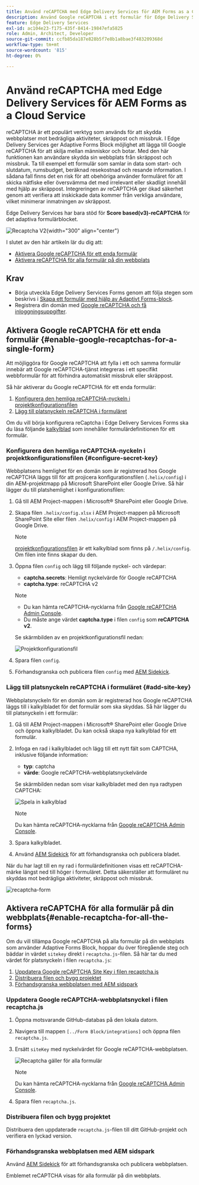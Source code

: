 ```yaml
---
title: Använd reCAPTCHA med Edge Delivery Services för AEM Forms as a Cloud Service
description: Använd Google reCAPTCHA i ett formulär för Edge Delivery Services för AEM Forms
feature: Edge Delivery Services
exl-id: ac104e23-f175-435f-8414-19847efa5825
role: Admin, Architect, Developer
source-git-commit: ccfb85da187e828b5f7e8b1a8bae3f483209368d
workflow-type: tm+mt
source-wordcount: '815'
ht-degree: 0%

---
```



# Använd reCAPTCHA med Edge Delivery Services för AEM Forms as a Cloud Service

<!--<span>The **reCAPTCHA** feature is under the pre-release program. To request access to the **reCAPTCHA** feature for Edge Delivery Services for AEM Forms, send an email from your work address to mailto:aem-forms-ea@adobe.com.</span>-->

reCAPTCHA är ett populärt verktyg som används för att skydda webbplatser mot bedrägliga aktiviteter, skräppost och missbruk. I Edge Delivery Services ger Adaptive Forms Block möjlighet att lägga till Google reCAPTCHA för att skilja mellan människor och botar. Med den här funktionen kan användare skydda sin webbplats från skräppost och missbruk.
Ta till exempel ett formulär som samlar in data som start- och slutdatum, rumsbudget, beräknad resekostnad och resande information. I sådana fall finns det en risk för att obehöriga använder formuläret för att skicka nätfiske eller översvämma det med irrelevant eller skadligt innehåll med hjälp av skräppost. Integreringen av reCAPTCHA ger ökad säkerhet genom att verifiera att inskickade data kommer från verkliga användare, vilket minimerar inmatningen av skräppost.

<!-- ![Recaptcha Image](/help/edge/docs/forms/assets/recaptcha-image.png){width="300" align="center"} -->

Edge Delivery Services har bara stöd för **Score based(v3)-reCAPTCHA** för det adaptiva formulärblocket.

![Recaptcha V2](/help/forms/assets/recaptcha-v2-invisible.png){width="300" align="center"}


I slutet av den här artikeln lär du dig att:
- [Aktivera Google reCAPTCHA för ett enda formulär](#enable-google-recaptchas-for-a-single-form)
- [Aktivera reCAPTCHA för alla formulär på din webbplats](#enable-recaptcha-for-all-the-forms)

## Krav

- Börja utveckla Edge Delivery Services Forms genom att följa stegen som beskrivs i [Skapa ett formulär med hjälp av Adaptivt Forms-block](/help/edge/docs/forms/create-forms.md).
- Registrera din domän med [Google reCAPTCHA och få inloggningsuppgifter](https://www.google.com/recaptcha/admin/create).

## Aktivera Google reCAPTCHA för ett enda formulär {#enable-google-recaptchas-for-a-single-form}

Att möjliggöra för Google reCAPTCHA att fylla i ett och samma formulär innebär att Google reCAPTCHA-tjänst integreras i ett specifikt webbformulär för att förhindra automatiskt missbruk eller skräppost.

Så här aktiverar du Google reCAPTCHA för ett enda formulär:

1. [Konfigurera den hemliga reCAPTCHA-nyckeln i projektkonfigurationsfilen](#configure-secret-key)
1. [Lägg till platsnyckeln reCAPTCHA i formuläret](#add-site-key)

Om du vill börja konfigurera reCaptcha i Edge Delivery Services Forms ska du läsa följande [kalkylblad](/help/edge/docs/forms/assets/recaptcha.xlsx) som innehåller formulärdefinitionen för ett formulär.

### Konfigurera den hemliga reCAPTCHA-nyckeln i projektkonfigurationsfilen {#configure-secret-key}

Webbplatsens hemlighet för en domän som är registrerad hos Google reCAPTCHA läggs till för att projicera konfigurationsfilen (`.helix/config`) i din AEM-projektmapp på Microsoft SharePoint eller Google Drive. Så här lägger du till platshemlighet i konfigurationsfilen:

1. Gå till AEM Project-mappen i Microsoft® SharePoint eller Google Drive.
1. Skapa filen `.helix/config.xlsx` i AEM Project-mappen på Microsoft SharePoint Site eller filen `.helix/config` i AEM Project-mappen på Google Drive.

   >[!NOTE]
   >
   > [projektkonfigurationsfilen](https://www.aem.live/docs/configuration) är ett kalkylblad som finns på `/.helix/config`. Om filen inte finns skapar du den.

1. Öppna filen `config` och lägg till följande nyckel- och värdepar:

   - **captcha.secrets**: Hemligt nyckelvärde för Google reCAPTCHA
   - **captcha.type**: reCAPTCHA v2

   >[!NOTE]
   >
   >  - Du kan hämta reCAPTCHA-nycklarna från [Google reCAPTCHA Admin Console](https://www.google.com/recaptcha/admin).
   >  - Du måste ange värdet **captcha.type** i filen `config` som **reCAPTCHA v2**.

   Se skärmbilden av en projektkonfigurationsfil nedan:

   ![Projektkonfigurationsfil](/help/forms/assets/recaptcha-config-file.png)

1. Spara filen `config`.

1. Förhandsgranska och publicera filen `config` med [AEM Sidekick](https://www.aem.live/developer/tutorial#preview-and-publish-your-content).

### Lägg till platsnyckeln reCAPTCHA i formuläret {#add-site-key}

Webbplatsnyckeln för en domän som är registrerad hos Google reCAPTCHA läggs till i kalkylbladet för det formulär som ska skyddas. Så här lägger du till platsnyckeln i ett formulär:

1. Gå till AEM Project-mappen i Microsoft® SharePoint eller Google Drive och öppna kalkylbladet. Du kan också skapa nya kalkylblad för ett formulär.
1. Infoga en rad i kalkylbladet och lägg till ett nytt fält som CAPTCHA, inklusive följande information:
   - **typ**: captcha
   - **värde**: Google reCAPTCHA-webbplatsnyckelvärde

   Se skärmbilden nedan som visar kalkylbladet med den nya radtypen CAPTCHA:

   ![Spela in kalkylblad](/help/edge/docs/forms/assets/recaptcha-spreadsheet.png)

   >[!NOTE]
   >
   >  Du kan hämta reCAPTCHA-nycklarna från [Google reCAPTCHA Admin Console](https://www.google.com/recaptcha/admin).

1. Spara kalkylbladet.
1. Använd [AEM Sidekick](https://www.aem.live/developer/tutorial#preview-and-publish-your-content) för att förhandsgranska och publicera bladet.

När du har lagt till en ny rad i formulärdefinitionen visas ett reCAPTCHA-märke längst ned till höger i formuläret. Detta säkerställer att formuläret nu skyddas mot bedrägliga aktiviteter, skräppost och missbruk.

![recaptcha-form](/help/edge/docs/forms/assets/recaptcha-form.png)

## Aktivera reCAPTCHA för alla formulär på din webbplats{#enable-recaptcha-for-all-the-forms}

Om du vill tillämpa Google reCAPTCHA på alla formulär på din webbplats som använder Adaptive Forms Block, hoppar du över föregående steg och bäddar in värdet `sitekey` direkt i `recaptcha.js`-filen. Så här tar du med värdet för platsnyckeln i filen `recaptcha.js`:

1. [Uppdatera Google reCAPTCHA Site Key i filen recaptcha.js](#1-update-google-recaptcha-site-key-in-recaptchajs-file)
1. [Distribuera filen och bygg projektet](#2-deploy-the-file-and-build-the-project)
1. [Förhandsgranska webbplatsen med AEM sidspark](#3-preview-the-site-using-the-aem-sidekick)

### Uppdatera Google reCAPTCHA-webbplatsnyckel i filen recaptcha.js

1. Öppna motsvarande GitHub-databas på den lokala datorn.
1. Navigera till mappen `[../Form Block/integrations]` och öppna filen `recaptcha.js`.
1. Ersätt `siteKey` med nyckelvärdet för Google reCAPTCHA-webbplatsen.

   ![Recaptcha gäller för alla formulär](/help/forms/assets/recaptcha-apply-to-all-forms.png)

   >[!NOTE]
   >
   >  Du kan hämta reCAPTCHA-nycklarna från [Google reCAPTCHA Admin Console](https://www.google.com/recaptcha/admin).

1. Spara filen `recaptcha.js`.

### Distribuera filen och bygg projektet

Distribuera den uppdaterade `recaptcha.js`-filen till ditt GitHub-projekt och verifiera en lyckad version.

### Förhandsgranska webbplatsen med AEM sidspark

Använd [AEM Sidekick](https://www.aem.live/developer/tutorial#preview-and-publish-your-content) för att förhandsgranska och publicera webbplatsen.

Emblemet reCAPTCHA visas för alla formulär på din webbplats.

